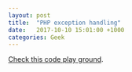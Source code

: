 ```yaml
---
layout: post
title:  "PHP exception handling"
date:   2017-10-10 15:01:00 +1000
categories: Geek
---
```


[Check this code play ground](https://code.sololearn.com/w7CDMXDlwCz3/#php).

